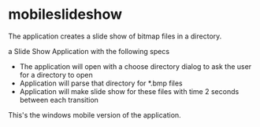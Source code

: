 mobileslideshow
===============

The application creates a slide show of bitmap files in a directory.

a Slide Show Application with the following specs
* The application will open with a choose directory dialog to ask the user for a directory to open
* Application will parse that directory for *.bmp files
* Application will make slide show for these files with time 2 seconds between each transition

This's the windows mobile version of the application.
